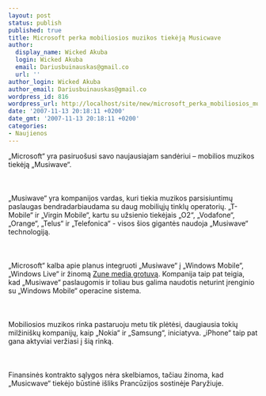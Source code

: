 ```yaml
---
layout: post
status: publish
published: true
title: Microsoft perka mobiliosios muzikos tiekėją Musicwave
author:
  display_name: Wicked Akuba
  login: Wicked Akuba
  email: Dariusbuinauskas@gmail.co
  url: ''
author_login: Wicked Akuba
author_email: Dariusbuinauskas@gmail.co
wordpress_id: 816
wordpress_url: http://localhost/site/new/microsoft_perka_mobiliosios_muzikos_tiekeja_musicwave/
date: '2007-11-13 20:18:11 +0200'
date_gmt: '2007-11-13 20:18:11 +0200'
categories:
- Naujienos
---
```

<p>„Microsoft“ yra pasiruošusi savo naujausiajam sandėriui – mobilios muzikos tiekėją „Musiwave“.<br />
<br><br />
<br>„Musiwave“ yra kompanijos vardas, kuri tiekia muzikos parsisiuntimų paslaugas bendradarbiaudama su daug mobiliųjų tinklų operatorių. „T-Mobile“ ir „Virgin Mobile“, kartu su užsienio tiekėjais „O2“, „Vodafone“, „Orange“, „Telus“ ir „Telefonica“ - visos šios gigantės naudoja „Musiwave“ technologiją.<br />
<br><br />
<br>„Microsoft“ kalba apie planus integruoti „Musiwave“ į „Windows Mobile“, „Windows Live“ ir žinomą <a class="ns" href="http://www.technews.lt/index.php?id=Kas&amp;amp;Id=508">Zune media grotuvą</a>. Kompanija taip pat teigia, kad „Musiwave“ paslaugomis ir toliau bus galima naudotis neturint įrenginio su „Windows Mobile“ operacine sistema.<br />
<br><br />
<br>Mobiliosios muzikos rinka pastaruoju metu tik plėtėsi, daugiausia tokių milžiniškų kompanijų, kaip „Nokia“ ir „Samsung“, iniciatyva. „iPhone“ taip pat gana aktyviai veržiasi į šią rinką.<br />
<br><br />
<br>Finansinės kontrakto sąlygos nėra skelbiamos, tačiau žinoma, kad „Musicwave“ tiekėjo būstinė išliks Prancūzijos sostinėje Paryžiuje.</p>
